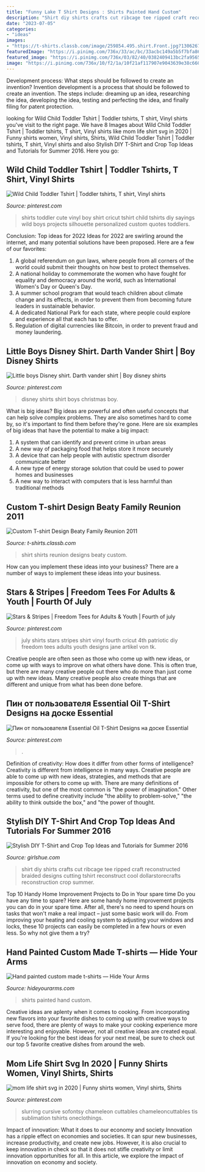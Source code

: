 ```yaml
---
title: "Funny Lake T Shirt Designs : Shirts Painted Hand Custom"
description: "Shirt diy shirts crafts cut ribcage tee ripped craft reconstructed braided designs cutting tshirt reconstruct cool dollarstorecrafts reconstruction crop summer"
date: "2023-07-05"
categories:
- "ideas"
images:
- "https://t-shirts.classb.com/image/259854.495.shirt.Front.jpg?1306267901"
featuredImage: "https://i.pinimg.com/736x/33/ac/bc/33acbc149a5b5f7bfa864371a90e5f3d.jpg"
featured_image: "https://i.pinimg.com/736x/03/82/40/0382409413bc2fa9565eab58bc277d5e.jpg"
image: "https://i.pinimg.com/736x/10/f2/1a/10f21af117907e9043639e38c660b92d.jpg"
---
```



Development process: What steps should be followed to create an invention?
Invention development is a process that should be followed to create an invention. The steps include: dreaming up an idea, researching the idea, developing the idea, testing and perfecting the idea, and finally filing for patent protection.

	

		
looking for Wild Child Toddler Tshirt | Toddler tshirts, T shirt, Vinyl shirts you've visit to the right page. We have 8 Images about Wild Child Toddler Tshirt | Toddler tshirts, T shirt, Vinyl shirts like mom life shirt svg in 2020 | Funny shirts women, Vinyl shirts, Shirts, Wild Child Toddler Tshirt | Toddler tshirts, T shirt, Vinyl shirts and also Stylish DIY T-Shirt and Crop Top Ideas and Tutorials for Summer 2016. Here you go:
		
    
## Wild Child Toddler Tshirt | Toddler Tshirts, T Shirt, Vinyl Shirts

<img loading=lazy src="https://i.pinimg.com/736x/cf/69/1d/cf691dc759a6b7349465de6abff08a49--toddler-boy-shirts-diy-kids-tshirt.jpg" onerror="this.onerror=null;this.src='https://tse1.mm.bing.net/th?id=OIP.ASvEIH56kxtuNuvN2IiotgHaJ4&amp;pid=15.1';" alt="Wild Child Toddler Tshirt | Toddler tshirts, T shirt, Vinyl shirts">

_Source: pinterest.com_

>shirts toddler cute vinyl boy shirt cricut tshirt child tshirts diy sayings wild boys projects silhouette personalized custom quotes toddlers. 

	

Conclusion: Top ideas for 2022
Ideas for 2022 are swirling around the internet, and many potential solutions have been proposed. Here are a few of our favorites: 
1. A global referendum on gun laws, where people from all corners of the world could submit their thoughts on how best to protect themselves. 
2. A national holiday to commemorate the women who have fought for equality and democracy around the world, such as International Women's Day or Queen's Day. 
3. A summer school program that would teach children about climate change and its effects, in order to prevent them from becoming future leaders in sustainable behavior. 
4. A dedicated National Park for each state, where people could explore and experience all that each has to offer. 
5. Regulation of digital currencies like Bitcoin, in order to prevent fraud and money laundering.

    
## Little Boys Disney Shirt. Darth Vander Shirt | Boy Disney Shirts

<img loading=lazy src="https://i.pinimg.com/736x/b6/3e/90/b63e904efd9ff403060a875e1b7ceeb5.jpg" onerror="this.onerror=null;this.src='https://tse3.mm.bing.net/th?id=OIP.05Fei4iJGhrX3gQrUZwWHgHaJ3&amp;pid=15.1';" alt="Little boys Disney shirt. Darth vander shirt | Boy disney shirts">

_Source: pinterest.com_

>disney shirts shirt boys christmas boy. 

	

What is big ideas?
Big ideas are powerful and often useful concepts that can help solve complex problems. They are also sometimes hard to come by, so it's important to find them before they're gone. Here are six examples of big ideas that have the potential to make a big impact:
1. A system that can identify and prevent crime in urban areas 
2. A new way of packaging food that helps store it more securely 
3. A device that can help people with autistic spectrum disorder communicate better 
4. A new type of energy storage solution that could be used to power homes and businesses 
5. A new way to interact with computers that is less harmful than traditional methods 

    
## Custom T-shirt Design Beaty Family Reunion 2011

<img loading=lazy src="https://t-shirts.classb.com/image/259854.495.shirt.Front.jpg?1306267901" onerror="this.onerror=null;this.src='https://tse3.mm.bing.net/th?id=OIP.DVMZKJ9koIKdhbQDyQJeOwHaG3&amp;pid=15.1';" alt="Custom T-shirt Design Beaty Family Reunion 2011">

_Source: t-shirts.classb.com_

>shirt shirts reunion designs beaty custom. 

	

How can you implement these ideas into your business?
There are a number of ways to implement these ideas into your business.

    
## Stars &amp; Stripes | Freedom Tees For Adults &amp; Youth | Fourth Of July

<img loading=lazy src="https://i.pinimg.com/736x/03/82/40/0382409413bc2fa9565eab58bc277d5e.jpg" onerror="this.onerror=null;this.src='https://tse1.mm.bing.net/th?id=OIP.h2gfSMek8QkGaZv5OAMNfwHaJ4&amp;pid=15.1';" alt="Stars &amp; Stripes | Freedom Tees for Adults &amp; Youth | Fourth of july">

_Source: pinterest.com_

>july shirts stars stripes shirt vinyl fourth cricut 4th patriotic diy freedom tees adults youth designs jane artikel von tk. 

	

Creative people are often seen as those who come up with new ideas, or come up with ways to improve on what others have done. This is often true, but there are many creative people out there who do more than just come up with new ideas. Many creative people also create things that are different and unique from what has been done before.

    
## Пин от пользователя Essential Oil T-Shirt Designs на доске Essential

<img loading=lazy src="https://i.pinimg.com/736x/10/f2/1a/10f21af117907e9043639e38c660b92d.jpg" onerror="this.onerror=null;this.src='https://tse3.mm.bing.net/th?id=OIP.7rHgLhz8rwjRrIM_lEzSmwHaHw&amp;pid=15.1';" alt="Пин от пользователя Essential Oil T-Shirt Designs на доске Essential">

_Source: pinterest.com_

>. 

	

Definition of creativity: How does it differ from other forms of intelligence?
Creativity is different from intelligence in many ways. Creative people are able to come up with new ideas, strategies, and methods that are impossible for others to come up with. 
There are many definitions of creativity, but one of the most common is "the power of imagination." Other terms used to define creativity include "the ability to problem-solve," "the ability to think outside the box," and "the power of thought.

    
## Stylish DIY T-Shirt And Crop Top Ideas And Tutorials For Summer 2016

<img loading=lazy src="http://www.girlshue.com/wp-content/uploads/2016/07/unnamed-file-267.jpg" onerror="this.onerror=null;this.src='https://tse4.mm.bing.net/th?id=OIP.5e9S27h1sOwaKAy2dYHeqAHaJt&amp;pid=15.1';" alt="Stylish DIY T-Shirt and Crop Top Ideas and Tutorials for Summer 2016">

_Source: girlshue.com_

>shirt diy shirts crafts cut ribcage tee ripped craft reconstructed braided designs cutting tshirt reconstruct cool dollarstorecrafts reconstruction crop summer. 

	

Top 10 Handy Home Improvement Projects to Do in Your spare time
Do you have any time to spare? Here are some handy home improvement projects you can do in your spare time. After all, there's no need to spend hours on tasks that won't make a real impact – just some basic work will do. From improving your heating and cooling system to adjusting your windows and locks, these 10 projects can easily be completed in a few hours or even less. So why not give them a try?

    
## Hand Painted Custom Made T-shirts — Hide Your Arms

<img loading=lazy src="http://hideyourarms.com/wp-content/uploads/2015/07/15summer1-480x724.jpg" onerror="this.onerror=null;this.src='https://tse1.mm.bing.net/th?id=OIP.o_xdeQrr56f5lLk7VnL5WwHaLK&amp;pid=15.1';" alt="Hand painted custom made t-shirts — Hide Your Arms">

_Source: hideyourarms.com_

>shirts painted hand custom. 

	

Creative ideas are aplenty when it comes to cooking. From incorporating new flavors into your favorite dishes to coming up with creative ways to serve food, there are plenty of ways to make your cooking experience more interesting and enjoyable. However, not all creative ideas are created equal. If you're looking for the best ideas for your next meal, be sure to check out our top 5 favorite creative dishes from around the web.

    
## Mom Life Shirt Svg In 2020 | Funny Shirts Women, Vinyl Shirts, Shirts

<img loading=lazy src="https://i.pinimg.com/736x/33/ac/bc/33acbc149a5b5f7bfa864371a90e5f3d.jpg" onerror="this.onerror=null;this.src='https://tse4.mm.bing.net/th?id=OIP.DRNxJzWYs99CGrLnf20_CwHaHa&amp;pid=15.1';" alt="mom life shirt svg in 2020 | Funny shirts women, Vinyl shirts, Shirts">

_Source: pinterest.com_

>slurring cursive sofontsy chameleon cuttables chameleoncuttables tis sublimation tshirts oneclothings. 

	

Impact of innovation: What it does to our economy and society
Innovation has a ripple effect on economies and societies. It can spur new businesses, increase productivity, and create new jobs. However, it is also crucial to keep innovation in check so that it does not stifle creativity or limit innovation opportunities for all. In this article, we explore the impact of innovation on economy and society.

